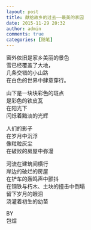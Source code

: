 ```yaml
---
layout: post
title: 献给故乡的过去——最美的家园
date: 2015-11-29 20:32
author: admin
comments: true
categories: [随笔]
---
```

<p>窗外依旧是家乡美丽的景色<br>
雪已经覆盖了大地，<br>
几条交错的小山路<br>
在白色的世界中肆意穿行。</p>
<p>山下是一块块彩色的斑点<br>
是彩色的铁皮瓦<br>
在阳光下<br>
闪烁着黯淡的光辉</p>
<p>人们的影子<br>
在岁月中沉浮<br>
像粒粒灰尘<br>
在破败的房屋中弥漫</p>
<p>河流在建筑间横行<br>
岸边的破烂的房屋<br>
在铲车的轰鸣声中颤抖<br>
在钢铁与朽木、土块的撞击中倒塌<br>
留下岁月的眼泪<br>
浇灌着初生的幼苗</p>
<p>BY<br>
包煜</p>
